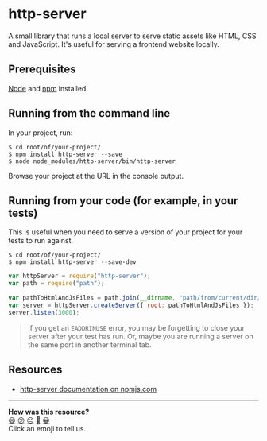 # http-server

A small library that runs a local server to serve static assets like HTML, CSS and JavaScript.  It's useful for serving a frontend website locally.

## Prerequisites

[Node](node.md) and [npm](npm.md) installed.

## Running from the command line

In your project, run:

    $ cd root/of/your-project/
    $ npm install http-server --save
    $ node node_modules/http-server/bin/http-server

Browse your project at the URL in the console output.

## Running from your code (for example, in your tests)

This is useful when you need to serve a version of your project for your tests to run against.

    $ cd root/of/your-project/
    $ npm install http-server --save-dev

```js
var httpServer = require("http-server");
var path = require("path");

var pathToHtmlAndJsFiles = path.join(__dirname, "path/from/current/dir/to/html/and/js/files");
var server = httpServer.createServer({ root: pathToHtmlAndJsFiles });
server.listen(3000);
```

> If you get an `EADDRINUSE` error, you may be forgetting to close your server after your test has run.  Or, maybe you are running a server on the same port in another terminal tab.

## Resources

- [http-server documentation on npmjs.com](https://www.npmjs.com/package/http-server)

<!-- BEGIN GENERATED SECTION DO NOT EDIT -->

---

**How was this resource?**  
[😫](https://airtable.com/shrUJ3t7KLMqVRFKR?prefill_Repository=course&prefill_File=pills/http_server.md&prefill_Sentiment=😫) [😕](https://airtable.com/shrUJ3t7KLMqVRFKR?prefill_Repository=course&prefill_File=pills/http_server.md&prefill_Sentiment=😕) [😐](https://airtable.com/shrUJ3t7KLMqVRFKR?prefill_Repository=course&prefill_File=pills/http_server.md&prefill_Sentiment=😐) [🙂](https://airtable.com/shrUJ3t7KLMqVRFKR?prefill_Repository=course&prefill_File=pills/http_server.md&prefill_Sentiment=🙂) [😀](https://airtable.com/shrUJ3t7KLMqVRFKR?prefill_Repository=course&prefill_File=pills/http_server.md&prefill_Sentiment=😀)  
Click an emoji to tell us.

<!-- END GENERATED SECTION DO NOT EDIT -->
